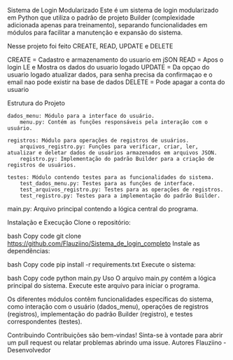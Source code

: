 Sistema de Login Modularizado
Este é um sistema de login modularizado em Python que utiliza o padrão de projeto Builder (complexidade adicionada apenas para treinamento), separando funcionalidades em módulos para facilitar a manutenção e expansão do sistema.

Nesse projeto foi feito CREATE, READ, UPDATE e DELETE

CREATE = Cadastro e armazenamento do usuario em jSON
READ = Apos o login LE e Mostra os dados do usuario logado
UPDATE = Da opçao do usuario logado atualizar dados, para senha precisa da confirmaçao e o email nao pode existir na base de dados
DELETE = Pode apagar a conta do usuario

Estrutura do Projeto

    dados_menu: Módulo para a interface do usuário.
        menu.py: Contém as funções responsáveis pela interação com o usuário.

    registros: Módulo para operações de registros de usuários.
        arquivos_registro.py: Funções para verificar, criar, ler, atualizar e deletar dados de usuários armazenados em arquivos JSON.
        registro.py: Implementação do padrão Builder para a criação de registros de usuários.

    testes: Módulo contendo testes para as funcionalidades do sistema.
        test_dados_menu.py: Testes para as funções de interface.
        test_arquivos_registro.py: Testes para as operações de registros.
        test_registro.py: Testes para a implementação do padrão Builder.

main.py: Arquivo principal contendo a lógica central do programa.

Instalação e Execução
Clone o repositório:

bash
Copy code
git clone https://github.com/Flauziino/Sistema_de_login_completo
Instale as dependências:

bash
Copy code
pip install -r requirements.txt
Execute o sistema:

bash
Copy code
python main.py
Uso
O arquivo main.py contém a lógica principal do sistema. Execute este arquivo para iniciar o programa.

Os diferentes módulos contêm funcionalidades específicas do sistema, como interação com o usuário (dados_menu), operações de registros (registros), implementação do padrão Builder (registro), e testes correspondentes (testes).

Contribuindo
Contribuições são bem-vindas! Sinta-se à vontade para abrir um pull request ou relatar problemas abrindo uma issue.
Autores
Flauziino - Desenvolvedor
